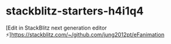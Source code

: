 # stackblitz-starters-h4i1q4

[Edit in StackBlitz next generation editor ⚡️]https://stackblitz.com/~/github.com/jung2012pt/eFanimation
